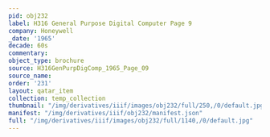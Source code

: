 ```yaml
---
pid: obj232
label: H316 General Purpose Digital Computer Page 9
company: Honeywell
_date: '1965'
decade: 60s
commentary: 
object_type: brochure
source: H316GenPurpDigComp_1965_Page_09
source_name: 
order: '231'
layout: qatar_item
collection: temp_collection
thumbnail: "/img/derivatives/iiif/images/obj232/full/250,/0/default.jpg"
manifest: "/img/derivatives/iiif/obj232/manifest.json"
full: "/img/derivatives/iiif/images/obj232/full/1140,/0/default.jpg"
---
```

